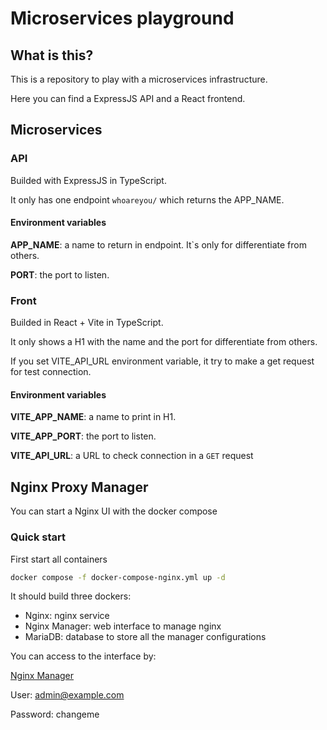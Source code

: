 # Microservices playground

## What is this?
This is a repository to play with a microservices infrastructure.

Here you can find a ExpressJS API and a React frontend.

## Microservices
### API
Builded with ExpressJS in TypeScript.

It only has one endpoint `whoareyou/` which returns the APP_NAME.

#### Environment variables
__APP_NAME__: a name to return in endpoint. It`s only for differentiate from others.

__PORT__: the port to listen.

### Front
Builded in React + Vite in TypeScript.

It only shows a H1 with the name and the port for differentiate from others.

If you set VITE_API_URL environment variable, it try to make a get request for test connection.

#### Environment variables
__VITE_APP_NAME__: a name to print in H1.

__VITE_APP_PORT__: the port to listen.

__VITE_API_URL__: a URL to check connection in a `GET` request


## Nginx Proxy Manager
You can start a Nginx UI with the docker compose

### Quick start

First start all containers
```bash
docker compose -f docker-compose-nginx.yml up -d
```

It should build three dockers:
- Nginx: nginx service
- Nginx Manager: web interface to manage nginx
- MariaDB: database to store all the manager configurations

You can access to the interface by:

[Nginx Manager](http://localhost:83)

User: admin@example.com

Password: changeme